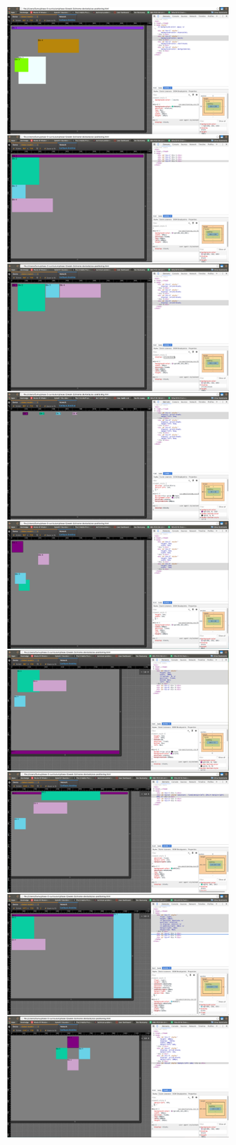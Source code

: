 ![](https://github.com/egumerlock/phase-0/blob/master/week-2/imgs/exercise1.png)
![](https://github.com/egumerlock/phase-0/blob/master/week-2/imgs/exercise2.png)
![](https://github.com/egumerlock/phase-0/blob/master/week-2/imgs/exercise3.png)
![](https://github.com/egumerlock/phase-0/blob/master/week-2/imgs/exercise4.png)
![](https://github.com/egumerlock/phase-0/blob/master/week-2/imgs/exercise5.png)
![](https://github.com/egumerlock/phase-0/blob/master/week-2/imgs/exercise6.png)
![](https://github.com/egumerlock/phase-0/blob/master/week-2/imgs/exercise7.png)
![](https://github.com/egumerlock/phase-0/blob/master/week-2/imgs/exercise8.png)
![](https://github.com/egumerlock/phase-0/blob/master/week-2/imgs/exercise9.png)